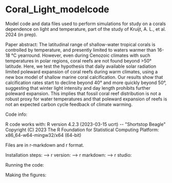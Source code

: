 # Coral_Light_modelcode
Model code and data files used to perform simulations for study on a corals dependence on light and temperature, part of the study of Kruijt, A. L., et al. 2024 (in prep).

Paper abstract:
The latitudinal range of shallow-water tropical corals is controlled by temperature, and presently limited to waters warmer than 16-18 °C yearround. However, even during Cenozoic climates with such temperatures in polar regions, coral reefs are not found beyond >50° latitude. Here, we test the hypothesis that daily available solar radiation limited poleward expansion of coral reefs during warm climates, using a new box model of shallow marine coral calcification. Our results show that calcification rates start to decline beyond 40° and more quickly beyond 50°, suggesting that winter light intensity and day length prohibits further poleward expansion. This implies that fossil coral reef distribution is not a robust proxy for water temperatures and that poleward expansion of reefs is not an expected carbon cycle feedback of climate warming.

Code info:


R code works with:
R version 4.2.3 (2023-03-15 ucrt) -- "Shortstop Beagle"
Copyright (C) 2023 The R Foundation for Statistical Computing
Platform: x86_64-w64-mingw32/x64 (64-bit)

Files are in r-markdown and r format.

Installation steps:
--> r version:
--> r markdown:
--> r studio:

Running the code:

Making the figures:
